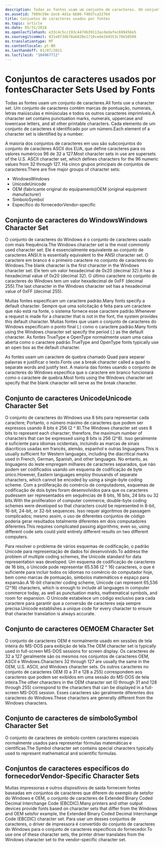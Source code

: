 ```yaml
---
description: Todas as fontes usam um conjunto de caracteres. Um conjunto de caracteres contém marcas de pontuação, numerais, letras maiúsculas e minúsculas e todos os outros caracteres imprimíveis. Cada elemento de um conjunto de caracteres é identificado por um número.
ms.assetid: 7989c59e-2ec6-4d1a-bb86-f4037ca32764
title: Conjuntos de caracteres usados por fontes
ms.topic: article
ms.date: 05/31/2018
ms.openlocfilehash: e33c4c5cc193c4474b39113acdedafec699456e5
ms.sourcegitcommit: 831e8f3db78ab820e1710cede244553c70e50500
ms.translationtype: MT
ms.contentlocale: pt-BR
ms.lasthandoff: 01/07/2021
ms.locfileid: "104967712"
---
```

# <a name="character-sets-used-by-fonts"></a><span data-ttu-id="e5a2a-105">Conjuntos de caracteres usados por fontes</span><span class="sxs-lookup"><span data-stu-id="e5a2a-105">Character Sets Used by Fonts</span></span>

<span data-ttu-id="e5a2a-106">Todas as fontes usam um conjunto de caracteres.</span><span class="sxs-lookup"><span data-stu-id="e5a2a-106">All fonts use a character set.</span></span> <span data-ttu-id="e5a2a-107">Um conjunto de caracteres contém marcas de pontuação, numerais, letras maiúsculas e minúsculas e todos os outros caracteres imprimíveis.</span><span class="sxs-lookup"><span data-stu-id="e5a2a-107">A character set contains punctuation marks, numerals, uppercase and lowercase letters, and all other printable characters.</span></span> <span data-ttu-id="e5a2a-108">Cada elemento de um conjunto de caracteres é identificado por um número.</span><span class="sxs-lookup"><span data-stu-id="e5a2a-108">Each element of a character set is identified by a number.</span></span>

<span data-ttu-id="e5a2a-109">A maioria dos conjuntos de caracteres em uso são subconjuntos do conjunto de caracteres ASCII dos EUA, que define caracteres para os valores numéricos 96 de 32 a 127.</span><span class="sxs-lookup"><span data-stu-id="e5a2a-109">Most character sets in use are supersets of the U.S. ASCII character set, which defines characters for the 96 numeric values from 32 through 127.</span></span> <span data-ttu-id="e5a2a-110">Há cinco grupos principais de conjuntos de caracteres:</span><span class="sxs-lookup"><span data-stu-id="e5a2a-110">There are five major groups of character sets:</span></span>

-   <span data-ttu-id="e5a2a-111">Windows</span><span class="sxs-lookup"><span data-stu-id="e5a2a-111">Windows</span></span>
-   <span data-ttu-id="e5a2a-112">Unicode</span><span class="sxs-lookup"><span data-stu-id="e5a2a-112">Unicode</span></span>
-   <span data-ttu-id="e5a2a-113">OEM (fabricante original do equipamento)</span><span class="sxs-lookup"><span data-stu-id="e5a2a-113">OEM (original equipment manufacturer)</span></span>
-   <span data-ttu-id="e5a2a-114">Símbolo</span><span class="sxs-lookup"><span data-stu-id="e5a2a-114">Symbol</span></span>
-   <span data-ttu-id="e5a2a-115">Específico do fornecedor</span><span class="sxs-lookup"><span data-stu-id="e5a2a-115">Vendor-specific</span></span>

## <a name="windows-character-set"></a><span data-ttu-id="e5a2a-116">Conjunto de caracteres do Windows</span><span class="sxs-lookup"><span data-stu-id="e5a2a-116">Windows Character Set</span></span>

<span data-ttu-id="e5a2a-117">O conjunto de caracteres do Windows é o conjunto de caracteres usado com mais frequência.</span><span class="sxs-lookup"><span data-stu-id="e5a2a-117">The Windows character set is the most commonly used character set.</span></span> <span data-ttu-id="e5a2a-118">Ele é essencialmente equivalente ao conjunto de caracteres ANSI.</span><span class="sxs-lookup"><span data-stu-id="e5a2a-118">It is essentially equivalent to the ANSI character set.</span></span> <span data-ttu-id="e5a2a-119">O caractere em branco é o primeiro caractere no conjunto de caracteres do Windows.</span><span class="sxs-lookup"><span data-stu-id="e5a2a-119">The blank character is the first character in the Windows character set.</span></span> <span data-ttu-id="e5a2a-120">Ele tem um valor hexadecimal de 0x20 (decimal 32).</span><span class="sxs-lookup"><span data-stu-id="e5a2a-120">It has a hexadecimal value of 0x20 (decimal 32).</span></span> <span data-ttu-id="e5a2a-121">O último caractere no conjunto de caracteres do Windows tem um valor hexadecimal de 0xFF (decimal 255).</span><span class="sxs-lookup"><span data-stu-id="e5a2a-121">The last character in the Windows character set has a hexadecimal value of 0xFF (decimal 255).</span></span>

<span data-ttu-id="e5a2a-122">Muitas fontes especificam um caractere padrão.</span><span class="sxs-lookup"><span data-stu-id="e5a2a-122">Many fonts specify a default character.</span></span> <span data-ttu-id="e5a2a-123">Sempre que uma solicitação é feita para um caractere que não está na fonte, o sistema fornece esse caractere padrão.</span><span class="sxs-lookup"><span data-stu-id="e5a2a-123">Whenever a request is made for a character that is not in the font, the system provides this default character.</span></span> <span data-ttu-id="e5a2a-124">Muitas fontes que usam o conjunto de caracteres do Windows especificam o ponto final (.) como o caractere padrão.</span><span class="sxs-lookup"><span data-stu-id="e5a2a-124">Many fonts using the Windows character set specify the period (.) as the default character.</span></span> <span data-ttu-id="e5a2a-125">As fontes TrueType e OpenType normalmente usam uma caixa aberta como o caractere padrão.</span><span class="sxs-lookup"><span data-stu-id="e5a2a-125">TrueType and OpenType fonts typically use an open box as the default character.</span></span>

<span data-ttu-id="e5a2a-126">As fontes usam um caractere de quebra chamado Quad para separar palavras e justificar o texto.</span><span class="sxs-lookup"><span data-stu-id="e5a2a-126">Fonts use a break character called a quad to separate words and justify text.</span></span> <span data-ttu-id="e5a2a-127">A maioria das fontes usando o conjunto de caracteres do Windows especifica que o caractere em branco funcionará como o caractere de quebra.</span><span class="sxs-lookup"><span data-stu-id="e5a2a-127">Most fonts using the Windows character set specify that the blank character will serve as the break character.</span></span>

## <a name="unicode-character-set"></a><span data-ttu-id="e5a2a-128">Conjunto de caracteres Unicode</span><span class="sxs-lookup"><span data-stu-id="e5a2a-128">Unicode Character Set</span></span>

<span data-ttu-id="e5a2a-129">O conjunto de caracteres do Windows usa 8 bits para representar cada caractere; Portanto, o número máximo de caracteres que podem ser expressos usando 8 bits é 256 (2 ^ 8).</span><span class="sxs-lookup"><span data-stu-id="e5a2a-129">The Windows character set uses 8 bits to represent each character; therefore, the maximum number of characters that can be expressed using 8 bits is 256 (2^8).</span></span> <span data-ttu-id="e5a2a-130">Isso geralmente é suficiente para idiomas ocidentais, incluindo as marcas de sinais diacríticos usadas em francês, alemão, espanhol e outras linguagens.</span><span class="sxs-lookup"><span data-stu-id="e5a2a-130">This is usually sufficient for Western languages, including the diacritical marks used in French, German, Spanish, and other languages.</span></span> <span data-ttu-id="e5a2a-131">No entanto, as linguagens do leste empregam milhares de caracteres separados, que não podem ser codificados usando um esquema de codificação de byte único.</span><span class="sxs-lookup"><span data-stu-id="e5a2a-131">However, Eastern languages employ thousands of separate characters, which cannot be encoded by using a single-byte coding scheme.</span></span> <span data-ttu-id="e5a2a-132">Com a proliferação do comércio de computadores, esquemas de codificação de dois bytes foram desenvolvidos para que os caracteres pudessem ser representados em sequências de 8 bits, 16 bits, 24 bits ou 32 bits.</span><span class="sxs-lookup"><span data-stu-id="e5a2a-132">With the proliferation of computer commerce, double-byte coding schemes were developed so that characters could be represented in 8-bit, 16-bit, 24-bit, or 32-bit sequences.</span></span> <span data-ttu-id="e5a2a-133">Isso requer algoritmos de passagem complicados; mesmo assim, o uso de diferentes conjuntos de código poderia gerar resultados totalmente diferentes em dois computadores diferentes.</span><span class="sxs-lookup"><span data-stu-id="e5a2a-133">This requires complicated passing algorithms; even so, using different code sets could yield entirely different results on two different computers.</span></span>

<span data-ttu-id="e5a2a-134">Para resolver o problema de vários esquemas de codificação, o padrão Unicode para representação de dados foi desenvolvido.</span><span class="sxs-lookup"><span data-stu-id="e5a2a-134">To address the problem of multiple coding schemes, the Unicode standard for data representation was developed.</span></span> <span data-ttu-id="e5a2a-135">Um esquema de codificação de caracteres de 16 bits, o Unicode pode representar 65.536 (2 ^ 16) caracteres, o que é suficiente para incluir todos os idiomas no comércio do computador hoje, bem como marcas de pontuação, símbolos matemáticos e espaço para expansão.</span><span class="sxs-lookup"><span data-stu-id="e5a2a-135">A 16-bit character coding scheme, Unicode can represent 65,536 (2^16) characters, which is enough to include all languages in computer commerce today, as well as punctuation marks, mathematical symbols, and room for expansion.</span></span> <span data-ttu-id="e5a2a-136">O Unicode estabelece um código exclusivo para cada caractere para garantir que a conversão de caracteres seja sempre precisa.</span><span class="sxs-lookup"><span data-stu-id="e5a2a-136">Unicode establishes a unique code for every character to ensure that character translation is always accurate.</span></span>

## <a name="oem-character-set"></a><span data-ttu-id="e5a2a-137">Conjunto de caracteres OEM</span><span class="sxs-lookup"><span data-stu-id="e5a2a-137">OEM Character Set</span></span>

<span data-ttu-id="e5a2a-138">O conjunto de caracteres OEM é normalmente usado em sessões de tela inteira do MS-DOS para exibição de tela.</span><span class="sxs-lookup"><span data-stu-id="e5a2a-138">The OEM character set is typically used in full-screen MS-DOS sessions for screen display.</span></span> <span data-ttu-id="e5a2a-139">Os caracteres de 32 a 127 geralmente são os mesmos nos conjuntos de caracteres OEM, ASCII e Windows.</span><span class="sxs-lookup"><span data-stu-id="e5a2a-139">Characters 32 through 127 are usually the same in the OEM, U.S. ASCII, and Windows character sets.</span></span> <span data-ttu-id="e5a2a-140">Os outros caracteres no conjunto de caracteres OEM (0 a 31 e 128 a 255) correspondem aos caracteres que podem ser exibidos em uma sessão do MS-DOS de tela inteira.</span><span class="sxs-lookup"><span data-stu-id="e5a2a-140">The other characters in the OEM character set (0 through 31 and 128 through 255) correspond to the characters that can be displayed in a full-screen MS-DOS session.</span></span> <span data-ttu-id="e5a2a-141">Esses caracteres são geralmente diferentes dos caracteres do Windows.</span><span class="sxs-lookup"><span data-stu-id="e5a2a-141">These characters are generally different from the Windows characters.</span></span>

## <a name="symbol-character-set"></a><span data-ttu-id="e5a2a-142">Conjunto de caracteres de símbolo</span><span class="sxs-lookup"><span data-stu-id="e5a2a-142">Symbol Character Set</span></span>

<span data-ttu-id="e5a2a-143">O conjunto de caracteres de símbolo contém caracteres especiais normalmente usados para representar fórmulas matemáticas e científicas.</span><span class="sxs-lookup"><span data-stu-id="e5a2a-143">The Symbol character set contains special characters typically used to represent mathematical and scientific formulas.</span></span>

## <a name="vendor-specific-character-sets"></a><span data-ttu-id="e5a2a-144">Conjuntos de caracteres específicos do fornecedor</span><span class="sxs-lookup"><span data-stu-id="e5a2a-144">Vendor-Specific Character Sets</span></span>

<span data-ttu-id="e5a2a-145">Muitas impressoras e outros dispositivos de saída fornecem fontes baseadas em conjuntos de caracteres que diferem do exemplo de setsfor do Windows e OEM, o conjunto de caracteres de Extended Binary Coded Decimal Interchange Code (EBCDIC).</span><span class="sxs-lookup"><span data-stu-id="e5a2a-145">Many printers and other output devices provide fonts based on character sets that differ from the Windows and OEM setsfor example, the Extended Binary Coded Decimal Interchange Code (EBCDIC) character set.</span></span> <span data-ttu-id="e5a2a-146">Para usar um desses conjuntos de caracteres, o driver de impressora é convertido do conjunto de caracteres do Windows para o conjunto de caracteres específicos do fornecedor.</span><span class="sxs-lookup"><span data-stu-id="e5a2a-146">To use one of these character sets, the printer driver translates from the Windows character set to the vendor-specific character set.</span></span>

 

 



